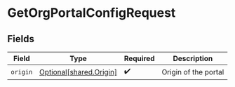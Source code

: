 # GetOrgPortalConfigRequest


## Fields

| Field                                                        | Type                                                         | Required                                                     | Description                                                  |
| ------------------------------------------------------------ | ------------------------------------------------------------ | ------------------------------------------------------------ | ------------------------------------------------------------ |
| `origin`                                                     | [Optional[shared.Origin]](undefined/models/shared/origin.md) | :heavy_check_mark:                                           | Origin of the portal                                         |